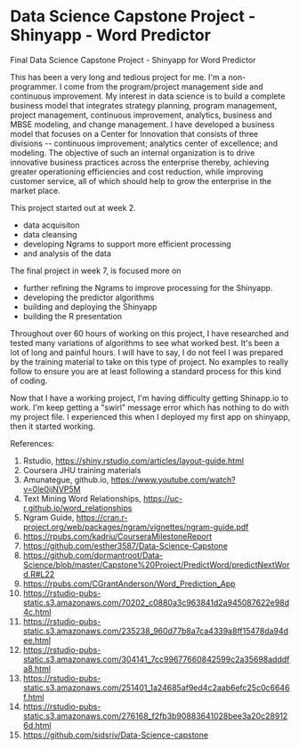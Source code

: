# Data Science Capstone Project - Shinyapp - Word Predictor
Final Data Science Capstone Project - Shinyapp for Word Predictor

This has been a very long and tedious project for me.  I'm a non-programmer.  I come from the program/project management side and continuous improvement.  My interest in data science is to build a complete business model that integrates strategy planning, program management, project management, continuous improvement, analytics, business and MBSE modeling, and change management.  I have developed a business model that focuses on a Center for Innovation that consists of three divisions -- continuous improvement; analytics center of excellence; and modeling.  The objective of such an internal organization is to drive innovative business practices across the enterprise thereby, achieving greater operationing efficiencies and cost reduction, while improving customer service, all of which should help to grow the enterprise in the market place.

This project started out at week 2.  
- data acquisiton
- data cleansing
- developing Ngrams to support more efficient processing
- and analysis of the data

The final project in week 7, is focused more on 
- further refining the Ngrams to improve processing for the Shinyapp.
- developing the predictor algorithms
- building and deploying the Shinyapp
- building the R presentation 

Throughout over 60 hours of working on this project, I have researched and tested many variations of algorithms to see what worked best.  It's been a lot of long and painful hours. I will have to say, I do not feel I was prepared by the training material to take on this type of project.   No examples to really follow to ensure you are at least following a standard process for this kind of coding.  

Now that I have a working project, I'm having difficulty getting Shinapp.io to work.  I'm keep getting a "swirl" message error which has nothing to do with my project file.  I experienced this when I deployed my first app on shinyapp, then it started working.

References:  
1. Rstudio, https://shiny.rstudio.com/articles/layout-guide.html
2. Coursera JHU training materials
3. Amunategue, github.io, https://www.youtube.com/watch?v=0le0ijNVP5M
4. Text Mining Word Relationships, https://uc-r.github.io/word_relationships
5. Ngram Guide, https://cran.r-project.org/web/packages/ngram/vignettes/ngram-guide.pdf
6. https://rpubs.com/kadriu/CourseraMilestoneReport
7. https://github.com/esther3587/Data-Science-Capstone
8. https://github.com/dormantroot/Data-Science/blob/master/Capstone%20Project/PredictWord/predictNextWord.R#L22
9. https://rpubs.com/CGrantAnderson/Word_Prediction_App
10. https://rstudio-pubs-static.s3.amazonaws.com/70202_c0880a3c963841d2a945087622e98d4c.html
11. https://rstudio-pubs-static.s3.amazonaws.com/235238_960d77b8a7ca4339a8ff15478da94dee.html
12. https://rstudio-pubs-static.s3.amazonaws.com/304141_7cc99677660842599c2a35698adddfa8.html
13. https://rstudio-pubs-static.s3.amazonaws.com/251401_1a24685af9ed4c2aab6efc25c0c6646f.html
14. https://rstudio-pubs-static.s3.amazonaws.com/276168_f2fb3b90883641028bee3a20c289126d.html
15. https://github.com/sidsriv/Data-Science-capstone

